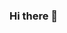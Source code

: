 ### Hi there 👋

<!--
**mojitote/mojitote** is a ✨ _special_ ✨ repository because its `README.md` (this file) appears on your GitHub profile.

Here are some ideas to get you started:

- 🔭 I’m currently studying in UTS    
- 🌱 I’m currently learning Computing science  
- 👯 I’m looking to collaborate on dont know
- 🤔 I’m looking for help with dont know
- 💬 Ask me about nothing
- 📫 How to reach me: yuanxinghao2005@gmail.com  
- 😄 Pronouns: he   
- ⚡ Fun fact:  NOt fun   
-->
